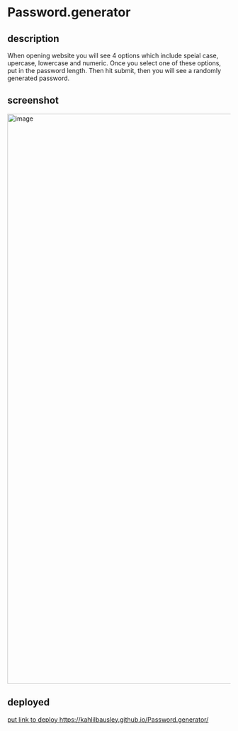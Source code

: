 # Password.generator

## description
When opening website you will see 4 options which include speial case, upercase, lowercase and numeric. Once you select one of these options, put in the password length.
Then hit submit, then you will see a randomly generated password. 

## screenshot
<img width="1285" alt="image" src="https://github.com/kahlilbausley/Password.generator/assets/42008951/5b7f196f-879c-4af9-b3cc-cb48cbeeb2e0">

## deployed
[put link to deploy
](https://kahlilbausley.github.io/Password.generator/)https://kahlilbausley.github.io/Password.generator/
